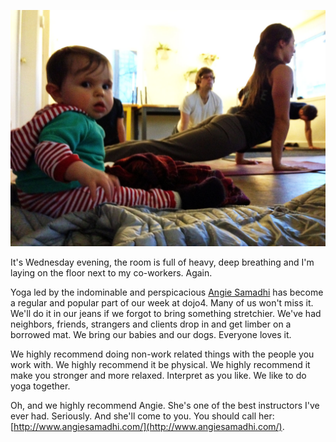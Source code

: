 ![](assets/9007.jpeg) 

It's Wednesday evening, the room is full of heavy, deep breathing and I'm laying on the floor next to my co-workers. Again. 

Yoga led by the indominable and perspicacious [Angie Samadhi](http://www.angiesamadhi.com/) has become a regular and popular part of our week at dojo4. Many of us won't miss it. We'll do it in our jeans if we forgot to bring something stretchier. We've had neighbors, friends, strangers and clients drop in and get limber on a borrowed mat. We bring our babies and our dogs. Everyone loves it. 

We highly recommend doing non-work related things with the people you work with. We highly recommend it be physical. We highly recommend it make you stronger and more relaxed. Interpret as you like. We like to do yoga together.

Oh, and we highly recommend Angie. She's one of the best instructors I've ever had. Seriously. And she'll come to you. You should call her: [http://www.angiesamadhi.com/](http://www.angiesamadhi.com/).

